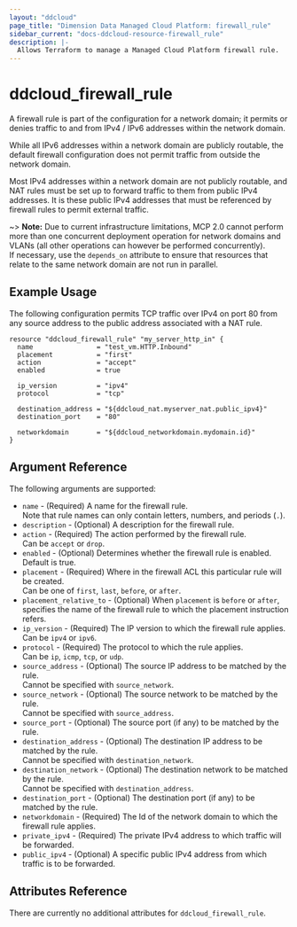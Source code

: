 ```yaml
---
layout: "ddcloud"
page_title: "Dimension Data Managed Cloud Platform: firewall_rule"
sidebar_current: "docs-ddcloud-resource-firewall_rule"
description: |-
  Allows Terraform to manage a Managed Cloud Platform firewall rule.
---
```


# ddcloud\_firewall_rule

A firewall rule is part of the configuration for a network domain; it permits or denies traffic to and from IPv4 / IPv6 addresses within the network domain.

While all IPv6 addresses within a network domain are publicly routable, the default firewall configuration does not permit traffic from outside the network domain.

Most IPv4 addresses within a network domain are not publicly routable, and NAT rules must be set up to forward traffic to them from public IPv4 addresses. It is these public IPv4 addresses that must be referenced by firewall rules to permit external traffic.

~> **Note:** Due to current infrastructure limitations, MCP 2.0 cannot perform more than one concurrent deployment operation for network domains and VLANs (all other operations can however be performed concurrently).  
If necessary, use the `depends_on` attribute to ensure that resources that relate to the same network domain are not run in parallel.

## Example Usage

The following configuration permits TCP traffic over IPv4 on port 80 from any source address to the public address associated with a NAT rule.

```
resource "ddcloud_firewall_rule" "my_server_http_in" {
  name                = "test_vm.HTTP.Inbound"
  placement           = "first"
  action              = "accept"
  enabled             = true

  ip_version          = "ipv4"
  protocol            = "tcp"

  destination_address = "${ddcloud_nat.myserver_nat.public_ipv4}"
  destination_port    = "80"

  networkdomain       = "${ddcloud_networkdomain.mydomain.id}"
}
```

## Argument Reference

The following arguments are supported:

* `name` - (Required) A name for the firewall rule.  
Note that rule names can only contain letters, numbers, and periods (`.`).
* `description` - (Optional) A description for the firewall rule.
* `action` - (Required) The action performed by the firewall rule.  
Can be `accept` or `drop`.
* `enabled` - (Optional) Determines whether the firewall rule is enabled.  
Default is true.
* `placement` - (Required) Where in the firewall ACL this particular rule will be created.  
Can be one of `first`, `last`, `before`, or `after`.
* `placement_relative_to` - (Optional) When `placement` is `before` or `after`, specifies the name of the firewall rule to which the placement instruction refers.
* `ip_version` - (Required) The IP version to which the firewall rule applies.  
Can be `ipv4` or `ipv6`.
* `protocol` - (Required) The protocol to which the rule applies.  
Can be `ip`, `icmp`, `tcp`, or `udp`.
* `source_address` - (Optional) The source IP address to be matched by the rule.  
Cannot be specified with `source_network`.
* `source_network` - (Optional) The source network to be matched by the rule.  
Cannot be specified with `source_address`.
* `source_port` - (Optional) The source port (if any) to be matched by the rule.
* `destination_address` - (Optional) The destination IP address to be matched by the rule.  
Cannot be specified with `destination_network`.
* `destination_network` - (Optional) The destination network to be matched by the rule.  
Cannot be specified with `destination_address`.
* `destination_port` - (Optional) The destination port (if any) to be matched by the rule.
* `networkdomain` - (Required) The Id of the network domain to which the firewall rule applies.
* `private_ipv4` - (Required) The private IPv4 address to which traffic will be forwarded.
* `public_ipv4` - (Optional) A specific public IPv4 address from which traffic is to be forwarded.

## Attributes Reference

There are currently no additional attributes for `ddcloud_firewall_rule`.
